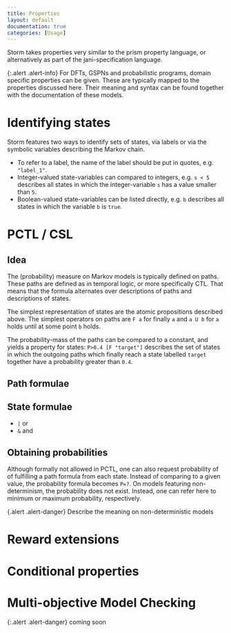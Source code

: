 ```yaml
---
title: Properties
layout: default
documentation: true
categories: [Usage]
---
```


Storm takes properties very similar to the prism property language, or alternatively as part of the jani-specification language. 


{:.alert .alert-info}
For DFTs, GSPNs and probabilistic programs, domain specific properties can be given. These are typically mapped to the properties discussed here. Their meaning and syntax can be found together with the documentation of these models. 


# Identifying states

Storm features two ways to identify sets of states, via labels or via the symbolic variables describing the Markov chain. 

- To refer to a label, the name of the label should be put in quotes, e.g. `"label_1"`.
- Integer-valued state-variables can compared to integers, e.g. `s < 5` describes all states in which the integer-variable `s` has a value smaller than `5`. 
- Boolean-valued state-variables can be listed directly, e.g. `b` describes all states in which the variable `b` is `true`. 


# PCTL / CSL

## Idea
The (probability) measure on Markov models is typically defined on paths. 
These paths are defined as in temporal logic, or more specifically CTL. That means that the formula alternates over descriptions of paths and descriptions of states.

The simplest representation of states are the atomic propositions described above. 
The simplest operators on paths are `F a` for finally `a` and `a U b` for `a` holds until at some point `b` holds. 

The probability-mass of the paths can be compared to a constant, and yields a property for states: `P>0.4 [F "target"]` describes the set of states in which the outgoing paths which finally reach a state labelled `target` together have a probability  greater than `0.4`. 

## Path formulae


## State formulae

- `|` or
- `&` and


## Obtaining probabilities

Although formally not allowed in PCTL, one can also request probability of of fulfilling a path formula from each state. Instead of comparing to a given value, the probability formula becomes `P=?`.
On models featuring non-determinism, the probability does not exist. Instead, one can refer here to minimum or maximum probability, respectively. 

{.alert .alert-danger}
Describe the meaning on non-deterministic models


# Reward extensions



# Conditional properties



# Multi-objective Model Checking

{:.alert .alert-danger} 
coming soon




